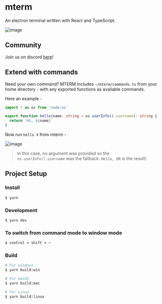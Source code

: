 # mterm

An electron terminal written with React and TypeScript.

![image](https://github.com/mterm-io/mterm/assets/7341502/27bcad62-6891-4b49-80b5-e5a17e0562ab)

## Community

Join us on discord [here](https://discord.gg/mterm)!

## Extend with commands

Need your own command? MTERM includes `~/mterm/commands.ts` from your home directory - with any exported functions as available commands.

Here an example -
```typescript
import * as os from 'node:os'

export function hello(name: string = os.userInfo().username): string {
  return `Hi, ${name}`
}
````

Now run `hello X` from mterm -

![image](https://github.com/mterm-io/mterm/assets/7341502/a042d214-e528-41bd-929c-5f3de6d994cd)

> In this case, no argument was provided so the `os.userInfo().username` was the fallback. `Hello, DR` is the result!


## Project Setup

### Install

```bash
$ yarn
```

### Development

```bash
$ yarn dev
```

### To switch from command mode to window mode

```bash
$ control + shift + ~
```

### Build

```bash
# For windows
$ yarn build:win

# For macOS
$ yarn build:mac

# For Linux
$ yarn build:linux
```

